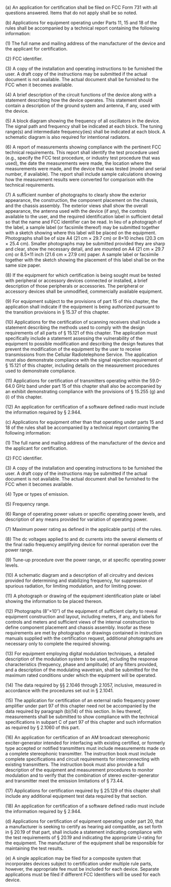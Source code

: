 (a) An application for certification shall be filed on FCC Form 731 with all questions answered. Items that do not apply shall be so noted.

(b) Applications for equipment operating under Parts 11, 15 and 18 of the rules shall be accompanied by a technical report containing the following information:

(1) The full name and mailing address of the manufacturer of the device and the applicant for certification.

(2) FCC identifier.

(3) A copy of the installation and operating instructions to be furnished the user. A draft copy of the instructions may be submitted if the actual document is not available. The actual document shall be furnished to the FCC when it becomes available.

(4) A brief description of the circuit functions of the device along with a statement describing how the device operates. This statement should contain a description of the ground system and antenna, if any, used with the device.

(5) A block diagram showing the frequency of all oscillators in the device. The signal path and frequency shall be indicated at each block. The tuning range(s) and intermediate frequency(ies) shall be indicated at each block. A schematic diagram is also required for intentional radiators.

(6) A report of measurements showing compliance with the pertinent FCC technical requirements. This report shall identify the test procedure used (e.g., specify the FCC test procedure, or industry test procedure that was used), the date the measurements were made, the location where the measurements were made, and the device that was tested (model and serial number, if available). The report shall include sample calculations showing how the measurement results were converted for comparison with the technical requirements.

(7) A sufficient number of photographs to clearly show the exterior appearance, the construction, the component placement on the chassis, and the chassis assembly. The exterior views shall show the overall appearance, the antenna used with the device (if any), the controls available to the user, and the required identification label in sufficient detail so that the name and FCC identifier can be read. In lieu of a photograph of the label, a sample label (or facsimile thereof) may be submitted together with a sketch showing where this label will be placed on the equipment. Photographs shall be of size A4 (21 cm × 29.7 cm) or 8×10 inches (20.3 cm × 25.4 cm). Smaller photographs may be submitted provided they are sharp and clear, show the necessary detail, and are mounted on A4 (21 cm × 29.7 cm) or 8.5×11 inch (21.6 cm × 27.9 cm) paper. A sample label or facsimile together with the sketch showing the placement of this label shall be on the same size paper.

(8) If the equipment for which certification is being sought must be tested with peripheral or accessory devices connected or installed, a brief description of those peripherals or accessories. The peripheral or accessory devices shall be unmodified, commercially available equipment.

(9) For equipment subject to the provisions of part 15 of this chapter, the application shall indicate if the equipment is being authorized pursuant to the transition provisions in § 15.37 of this chapter.

(10) Applications for the certification of scanning receivers shall include a statement describing the methods used to comply with the design requirements of all parts of § 15.121 of this chapter. The application must specifically include a statement assessing the vulnerability of the equipment to possible modification and describing the design features that prevent the modification of the equipment by the user to receive transmissions from the Cellular Radiotelephone Service. The application must also demonstrate compliance with the signal rejection requirement of § 15.121 of this chapter, including details on the measurement procedures used to demonstrate compliance.

(11) Applications for certification of transmitters operating within the 59.0-64.0 GHz band under part 15 of this chapter shall also be accompanied by an exhibit demonstrating compliance with the provisions of § 15.255 (g) and (i) of this chapter.

(12) An application for certification of a software defined radio must include the information required by § 2.944.
                                    

(c) Applications for equipment other than that operating under parts 15 and 18 of the rules shall be accompanied by a technical report containing the following information:

(1) The full name and mailing address of the manufacturer of the device and the applicant for certification.

(2) FCC identifier.

(3) A copy of the installation and operating instructions to be furnished the user. A draft copy of the instructions may be submitted if the actual document is not available. The actual document shall be furnished to the FCC when it becomes available.

(4) Type or types of emission.

(5) Frequency range.

(6) Range of operating power values or specific operating power levels, and description of any means provided for variation of operating power.

(7) Maximum power rating as defined in the applicable part(s) of the rules.

(8) The dc voltages applied to and dc currents into the several elements of the final radio frequency amplifying device for normal operation over the power range.

(9) Tune-up procedure over the power range, or at specific operating power levels.

(10) A schematic diagram and a description of all circuitry and devices provided for determining and stabilizing frequency, for suppression of spurious radiation, for limiting modulation, and for limiting power.

(11) A photograph or drawing of the equipment identification plate or label showing the information to be placed thereon.

(12) Photographs (8″×10″) of the equipment of sufficient clarity to reveal equipment construction and layout, including meters, if any, and labels for controls and meters and sufficient views of the internal construction to define component placement and chassis assembly. Insofar as these requirements are met by photographs or drawings contained in instruction manuals supplied with the certification request, additional photographs are necessary only to complete the required showing.

(13) For equipment employing digital modulation techniques, a detailed description of the modulation system to be used, including the response characteristics (frequency, phase and amplitude) of any filters provided, and a description of the modulating wavetrain, shall be submitted for the maximum rated conditions under which the equipment will be operated.

(14) The data required by §§ 2.1046 through 2.1057, inclusive, measured in accordance with the procedures set out in § 2.1041.

(15) The application for certification of an external radio frequency power amplifier under part 97 of this chapter need not be accompanied by the data required by paragraph (b)(14) of this section. In lieu thereof, measurements shall be submitted to show compliance with the technical specifications in subpart C of part 97 of this chapter and such information as required by § 2.1060 of this part.

(16) An application for certification of an AM broadcast stereophonic exciter-generator intended for interfacing with existing certified, or formerly type accepted or notified transmitters must include measurements made on a complete stereophonic transmitter. The instruction book must include complete specifications and circuit requirements for interconnecting with existing transmitters. The instruction book must also provide a full description of the equipment and measurement procedures to monitor modulation and to verify that the combination of stereo exciter-generator and transmitter meet the emission limitations of § 73.44.

(17) Applications for certification required by § 25.129 of this chapter shall include any additional equipment test data required by that section.

(18) An application for certification of a software defined radio must include the information required by § 2.944.

(d) Applications for certification of equipment operating under part 20, that a manufacturer is seeking to certify as hearing aid compatible, as set forth in § 20.19 of that part, shall include a statement indicating compliance with the test requirements of § 20.19 and indicating the appropriate U-rating for the equipment. The manufacturer of the equipment shall be responsible for maintaining the test results.
                                    

(e) A single application may be filed for a composite system that incorporates devices subject to certification under multiple rule parts, however, the appropriate fee must be included for each device. Separate applications must be filed if different FCC Identifiers will be used for each device.

